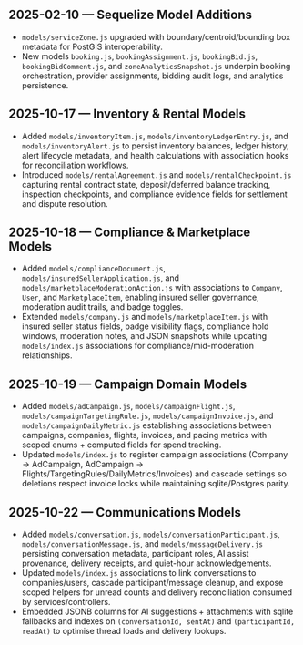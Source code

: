 ## 2025-02-10 — Sequelize Model Additions
- `models/serviceZone.js` upgraded with boundary/centroid/bounding box metadata for PostGIS interoperability.
- New models `booking.js`, `bookingAssignment.js`, `bookingBid.js`, `bookingBidComment.js`, and `zoneAnalyticsSnapshot.js` underpin booking orchestration, provider assignments, bidding audit logs, and analytics persistence.

## 2025-10-17 — Inventory & Rental Models
- Added `models/inventoryItem.js`, `models/inventoryLedgerEntry.js`, and `models/inventoryAlert.js` to persist inventory balances, ledger history, alert lifecycle metadata, and health calculations with association hooks for reconciliation workflows.
- Introduced `models/rentalAgreement.js` and `models/rentalCheckpoint.js` capturing rental contract state, deposit/deferred balance tracking, inspection checkpoints, and compliance evidence fields for settlement and dispute resolution.

## 2025-10-18 — Compliance & Marketplace Models
- Added `models/complianceDocument.js`, `models/insuredSellerApplication.js`, and `models/marketplaceModerationAction.js` with associations to `Company`, `User`, and `MarketplaceItem`, enabling insured seller governance, moderation audit trails, and badge toggles.
- Extended `models/company.js` and `models/marketplaceItem.js` with insured seller status fields, badge visibility flags, compliance hold windows, moderation notes, and JSON snapshots while updating `models/index.js` associations for compliance/mid-moderation relationships.

## 2025-10-19 — Campaign Domain Models
- Added `models/adCampaign.js`, `models/campaignFlight.js`, `models/campaignTargetingRule.js`, `models/campaignInvoice.js`, and `models/campaignDailyMetric.js` establishing associations between campaigns, companies, flights, invoices, and pacing metrics with scoped enums + computed fields for spend tracking.
- Updated `models/index.js` to register campaign associations (Company → AdCampaign, AdCampaign → Flights/TargetingRules/DailyMetrics/Invoices) and cascade settings so deletions respect invoice locks while maintaining sqlite/Postgres parity.

## 2025-10-22 — Communications Models
- Added `models/conversation.js`, `models/conversationParticipant.js`, `models/conversationMessage.js`, and `models/messageDelivery.js` persisting conversation metadata, participant roles, AI assist provenance, delivery receipts, and quiet-hour acknowledgements.
- Updated `models/index.js` associations to link conversations to companies/users, cascade participant/message cleanup, and expose scoped helpers for unread counts and delivery reconciliation consumed by services/controllers.
- Embedded JSONB columns for AI suggestions + attachments with sqlite fallbacks and indexes on `(conversationId, sentAt)` and `(participantId, readAt)` to optimise thread loads and delivery lookups.
